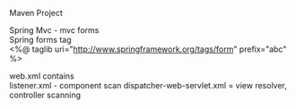 
Maven Project  

Spring Mvc - mvc forms  
Spring forms tag  
<%@ taglib uri="http://www.springframework.org/tags/form" prefix="abc" %>  


web.xml contains  
listener.xml - component scan
dispatcher-web-servlet.xml = view resolver, controller scanning

